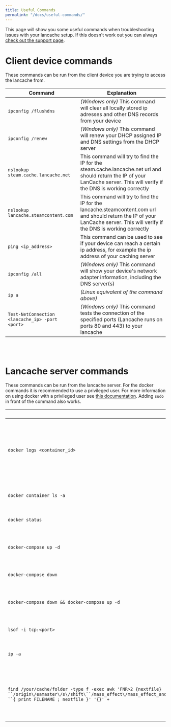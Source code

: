 ```yaml
---
title: Useful Commands
permalink: "/docs/useful-commands/"
---
```

This page will show you some useful commands when troubleshooting issues with your lancache setup. If this doesn't work out you can always [check out the support page](https://lancache.net/support/).

# Client device commands
These commands can be run from the client device you are trying to access the lancache from. 


|Command		|  Explanation											|
|-------------------------------|----------------------------------------|
|`ipconfig /flushdns`           | *(Windows only)*  This command will clear all locally stored ip adresses and other DNS records from your device                   |
|`ipconfig /renew`           | *(Windows only)*  This command will renew your DHCP assigned IP and DNS settings from the DHCP server            |
|`nslookup steam.cache.lancache.net`  | This command will try to find the IP for the steam.cache.lancache.net url and should return the IP of your LanCache server. This will verify if the DNS is working correctly         |
| `nslookup lancache.steamcontent.com`|  This command will try to find the IP for the lancache.steamcontent.com url and should return the IP of your LanCache server. This will verify if the DNS is working correctly  |
| `ping <ip_address> `| This command can be used to see if your device can reach a certain ip address, for example the ip address of your caching server   |
| `ipconfig /all` | *(Windows only)* This command will show your device's network adapter information, including the DNS server(s)   |
| `ip a` | *(Linux equivalent of the command above)*    |
| `Test-NetConnection <lancache_ip> -port <port>` | *(Windows only)* This command tests the connection of the specified ports (Lancache runs on ports 80 and 443) to your lancache |


<br><br>

# Lancache server commands
These commands can be run from the lancache server. For the docker commands it is recommended to use a privileged user. 
For more information on using docker with a privileged user see [this documentation](https://docs.docker.com/engine/install/linux-postinstall/#manage-docker-as-a-non-root-user).
Adding `sudo` in front of the command also works.

|Command		|  Explanation											|
|-------------------------------|----------------------------------------|
|`docker logs <container_id>`                        |  This command shows the logs of a specific docker container. `<container_name>` could be used instead of `<container_id>`. The container names *(normally)* are `lancache_monolithic_1` and `lancache_dns_1`   |
|`docker container ls -a`  | This command shows all docker containers *(including stopped ones)*|
|`docker status` | This command shows the active status of docker |
|`docker-compose up -d` | This command will create the docker container(s) for the LanCache and start running it |
|`docker-compose down` | This command will stop all the running docker containers |
|`docker-compose down && docker-compose up -d` | This command stops all running docker containers and restarts them afterwards |
| `lsof -i tcp:<port>`| This command shows the services running on a specific port  |
| `ip -a` | This command shows all the ip information for your caching server|
| `find /your/cache/folder -type f -exec awk 'FNR>2 {nextfile} ``/origin\/eamaster\/s\/shift\``/mass_effect\/mass_effect_andromeda\/patchww_ww\``/mass_effect_andromedapcpatchww_wwconcept_670739583_``pc_retail_patch_fe0ac79761d8c4feba5831a96cfbc7fc6.zip/ ``{ print FILENAME ; nextfile }' '{}' +` | This command allows you to remove a corrupt file from the LanCache. **This process takes a very long time on large caches (multiple hours), be patient** |

